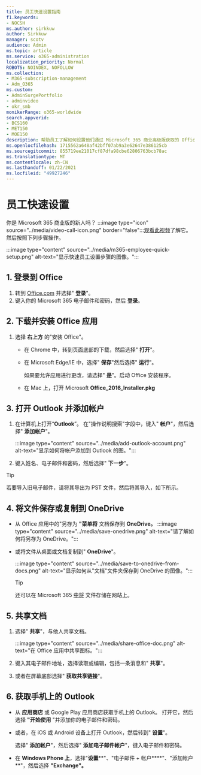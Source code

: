 ```yaml
---
title: 员工快速设置指南
f1.keywords:
- NOCSH
ms.author: sirkkuw
author: Sirkkuw
manager: scotv
audience: Admin
ms.topic: article
ms.service: o365-administration
localization_priority: Normal
ROBOTS: NOINDEX, NOFOLLOW
ms.collection:
- M365-subscription-management
- Adm_O365
ms.custom:
- AdminSurgePortfolio
- adminvideo
- okr_smb
monikerRange: o365-worldwide
search.appverid:
- BCS160
- MET150
- MOE150
description: 帮助员工了解如何设置他们通过 Microsoft 365 商业高级版获取的 Office 应用。
ms.openlocfilehash: 1715562a648af42bff07ab9a3e62647e386125cb
ms.sourcegitcommit: 855719ee21017cf87dfa98cbe62806763bcb78ac
ms.translationtype: MT
ms.contentlocale: zh-CN
ms.lasthandoff: 01/22/2021
ms.locfileid: "49927246"
---
```

# <a name="employee-quick-setup"></a>员工快速设置

你是 Microsoft 365 商业版的新人吗？ :::image type="icon" source="../media/video-call-icon.png" border="false":::[观看此视频](https://support.microsoft.com/office/d6466f0d-5d13-464a-adcb-00906ae87029)了解它。 然后按照下列步骤操作。

:::image type="content" source="../media/m365-employee-quick-setup.png" alt-text="显示快速员工设置步骤的图像。":::

## <a name="1-sign-in-to-office"></a>1. 登录到 Office

1. 转到 [Office.com](https://office.com) 并选择" **登录**"。
1. 键入你的 Microsoft 365 电子邮件和密码，然后 **登录**。

## <a name="2-download-and-install-office-apps"></a>2. 下载并安装 Office 应用

1. 选择 **右上方** 的"安装 Office"。
    - 在 Chrome 中，转到页面底部的下载，然后选择" **打开**"。
    - 在 Microsoft Edge/IE 中，选择" **保存**"然后选择" **运行**"。
    
        如果要允许应用进行更改，请选择" **是**"。启动 Office 安装程序。
    - 在 Mac 上，打开 Microsoft **Office_2016_Installer.pkg**

## <a name="3-open-outlook-and-add-your-account"></a>3. 打开 Outlook 并添加帐户

1. 在计算机上打开“**Outlook**”。 在"操作说明搜索"字段中，键入" **帐户**"，然后选择" **添加帐户**"。

    :::image type="content" source="../media/add-outlook-account.png" alt-text="显示如何将帐户添加到 Outlook 的图。":::

1. 键入姓名、电子邮件和密码，然后选择" **下一步**"。

> [!TIP]
> 若要导入旧电子邮件，请将其导出为 PST 文件，然后将其导入，如下所示。

## <a name="4-save-or-copy-files-to-onedrive"></a>4. 将文件保存或复制到 OneDrive

- 从 Office 应用中的"另存为 **"菜单将** 文档保存到 **OneDrive。**
    :::image type="content" source="../media/save-onedrive.png" alt-text="请了解如何将另存为 OneDrive。":::

- 或将文件从桌面或文档复制到" **OneDrive**"。

    :::image type="content" source="../media/save-to-onedrive-from-docs.png" alt-text="显示如何从&quot;文档&quot;文件夹保存到 OneDrive 的图像。":::

    > [!TIP]
    > 还可以在 Microsoft 365 [中将](https://support.microsoft.com/office/d18d21a0-1f9f-4f6c-ac45-d52afa0a4a2e) 文件存储在网站上。

## <a name="5-share-documents"></a>5. 共享文档

1. 选择" **共享**"，与他人共享文档。

    :::image type="content" source="../media/share-office-doc.png" alt-text="在 Office 应用中共享图标。":::

1. 键入其电子邮件地址，选择读取或编辑，包括一条消息和" **共享**"。
1. 或者在屏幕底部选择" **获取共享链接**"。

## <a name="6-get-outlook-on-your-phone"></a>6. 获取手机上的 Outlook

- 从 **应用商店** 或 Google Play 应用商店获取手机上的 Outlook。 打开它，然后选择 **"开始使用** "并添加你的电子邮件和密码。
- 或者，在 iOS 或 Android 设备上打开 Outlook，然后转到" **设置**"。

    选择" **添加帐户**"，然后选择" **添加电子邮件帐户**"，键入电子邮件和密码。
- 在 **Windows Phone 上**，选择"**设置****"、"电子邮件 + 帐户****"、"添加帐户**"，然后选择 **"Exchange"。**